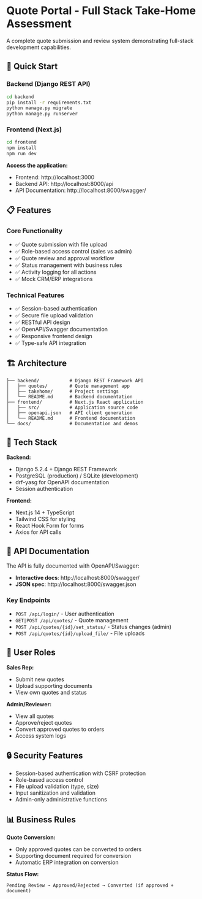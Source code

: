 # Quote Portal - Full Stack Take-Home Assessment

A complete quote submission and review system demonstrating full-stack development capabilities.

## 🚀 Quick Start

### Backend (Django REST API)

```bash
cd backend
pip install -r requirements.txt
python manage.py migrate
python manage.py runserver
```

### Frontend (Next.js)

```bash
cd frontend
npm install
npm run dev
```

**Access the application:**

- Frontend: http://localhost:3000
- Backend API: http://localhost:8000/api
- API Documentation: http://localhost:8000/swagger/

## 📋 Features

### Core Functionality

- ✅ Quote submission with file upload
- ✅ Role-based access control (sales vs admin)
- ✅ Quote review and approval workflow
- ✅ Status management with business rules
- ✅ Activity logging for all actions
- ✅ Mock CRM/ERP integrations

### Technical Features

- ✅ Session-based authentication
- ✅ Secure file upload validation
- ✅ RESTful API design
- ✅ OpenAPI/Swagger documentation
- ✅ Responsive frontend design
- ✅ Type-safe API integration

## 🏗️ Architecture

```
├── backend/           # Django REST Framework API
│   ├── quotes/        # Quote management app
│   ├── takehome/      # Project settings
│   └── README.md      # Backend documentation
├── frontend/          # Next.js React application
│   ├── src/           # Application source code
│   ├── openapi.json   # API client generation
│   └── README.md      # Frontend documentation
└── docs/              # Documentation and demos
```

## 🔧 Tech Stack

**Backend:**

- Django 5.2.4 + Django REST Framework
- PostgreSQL (production) / SQLite (development)
- drf-yasg for OpenAPI documentation
- Session authentication

**Frontend:**

- Next.js 14 + TypeScript
- Tailwind CSS for styling
- React Hook Form for forms
- Axios for API calls

## 📖 API Documentation

The API is fully documented with OpenAPI/Swagger:

- **Interactive docs**: http://localhost:8000/swagger/
- **JSON spec**: http://localhost:8000/swagger.json

### Key Endpoints

- `POST /api/login/` - User authentication
- `GET|POST /api/quotes/` - Quote management
- `POST /api/quotes/{id}/set_status/` - Status changes (admin)
- `POST /api/quotes/{id}/upload_file/` - File uploads

## 👥 User Roles

**Sales Rep:**

- Submit new quotes
- Upload supporting documents
- View own quotes and status

**Admin/Reviewer:**

- View all quotes
- Approve/reject quotes
- Convert approved quotes to orders
- Access system logs

## 🔒 Security Features

- Session-based authentication with CSRF protection
- Role-based access control
- File upload validation (type, size)
- Input sanitization and validation
- Admin-only administrative functions

## 📊 Business Rules

**Quote Conversion:**

- Only approved quotes can be converted to orders
- Supporting document required for conversion
- Automatic ERP integration on conversion

**Status Flow:**

```
Pending Review → Approved/Rejected → Converted (if approved + document)
```
